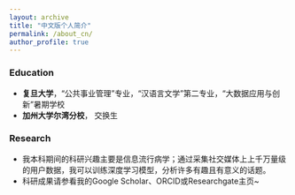 ```yaml
---
layout: archive
title: "中文版个人简介"
permalink: /about_cn/
author_profile: true
---
```


### Education
* **复旦大学**，“公共事业管理”专业，“汉语言文学”第二专业，“大数据应用与创新”暑期学校
* **加州大学尔湾分校**， 交换生

### Research
* 我本科期间的科研兴趣主要是信息流行病学；通过采集社交媒体上上千万量级的用户数据，我可以训练深度学习模型，分析许多有趣且有意义的话题。
* 科研成果请参看我的Google Scholar、ORCID或Researchgate主页~
